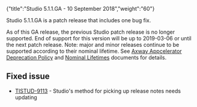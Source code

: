 {"title":"Studio 5.1.1.GA - 10 September 2018","weight":"60"}

Studio 5.1.1.GA is a patch release that includes one bug fix.

As of this GA release, the previous Studio patch release is no longer supported. End of support for this version will be up to 2019-03-06 or until the next patch release. Note: major and minor releases continue to be supported according to their nominal lifetime. See [Axway Appcelerator Deprecation Policy](/docs/appc/AMPLIFY_Appcelerator_Services_Overview/Axway_Appcelerator_Deprecation_Policy/) and [Nominal Lifetimes](/docs/appc/AMPLIFY_Appcelerator_Services_Overview/Axway_Appcelerator_Product_Lifecycle/#NominalLifetimes) documents for details.

## Fixed issue

* [TISTUD-9113](https://jira.appcelerator.org/browse/TISTUD-9113) - Studio's method for picking up release notes needs updating
